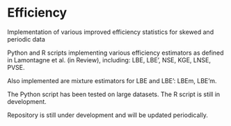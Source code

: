 # Efficiency
Implementation of various improved efficiency statistics for skewed and periodic data

Python and R scripts implementing various efficiency estimators as defined in Lamontagne et al. (in Review), including: LBE, LBE’, NSE, KGE, LNSE, PVSE.


Also implemented are mixture estimators for LBE and LBE’: LBEm, LBE’m.

The Python script has been tested on large datasets.  The R script is still in development.

Repository is still under development and will be updated periodically.
